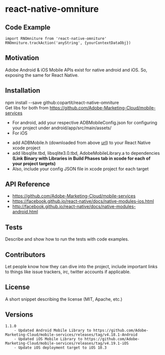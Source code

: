 # react-native-omniture

## Code Example

```
import RNOmniture from 'react-native-omniture'
RNOmniture.trackAction('anyString', {yourContextDataObj})
```

## Motivation

Adobe Android & iOS Mobile APIs exist for native android and iOS. So, exposing the same for React Native.

## Installation
npm install --save github:copartit/react-native-omniture <br />
Get libs for both from https://github.com/Adobe-Marketing-Cloud/mobile-services <br />
- For android, add your respective ADBMobileConfig.json for configuring your project under android/app/src/main/assets/
- For iOS
 * add ADBMobile.h (downloaded from above [url](https://github.com/Adobe-Marketing-Cloud/mobile-services)) to your React Native xcode project
 * add libsqlite.tbd, libsqlite3.0.tbd, AdobeMobileLibrary.a to dependencies **(Link Binary with Libraries in Build Phases tab in xcode for each of your project targets)**
 * Also, include your config JSON file in xcode project for each target

## API Reference
 - https://github.com/Adobe-Marketing-Cloud/mobile-services
 - https://facebook.github.io/react-native/docs/native-modules-ios.html
 - http://facebook.github.io/react-native/docs/native-modules-android.html

## Tests

Describe and show how to run the tests with code examples.

## Contributors

Let people know how they can dive into the project, include important links to things like issue trackers, irc, twitter accounts if applicable.

## License

A short snippet describing the license (MIT, Apache, etc.)

## Versions
    1.1.0
        - Updated Android Mobile Library to https://github.com/Adobe-Marketing-Cloud/mobile-services/releases/tag/v4.18.1-Android
        - Updated iOS Mobile Library to https://github.com/Adobe-Marketing-Cloud/mobile-services/releases/tag/v4.19.1-iOS
        - Update iOS deployment target to iOS 10.3

